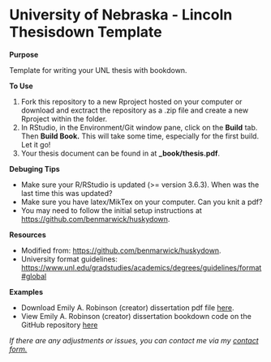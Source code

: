 # University of Nebraska - Lincoln Thesisdown Template

**Purpose**

Template for writing your UNL thesis with bookdown.

**To Use**
1. Fork this repository to a new Rproject hosted on your computer or download and exctract the repository as a .zip file and create a new Rproject within the folder.
2. In RStudio, in the Environment/Git window pane, click on the **Build** tab. Then **Build Book.** This will take some time, especially for the first build. Let it go!
3. Your thesis document can be found in at **_book/thesis.pdf**.

**Debuging Tips**
+ Make sure your R/RStudio is updated (>= version 3.6.3). When was the last time this was updated?
+ Make sure you have latex/MikTex on your computer. Can you knit a pdf?
+ You may need to follow the initial setup instructions at https://github.com/benmarwick/huskydown.

**Resources**
+ Modified from: https://github.com/benmarwick/huskydown.
+ University format guidelines: https://www.unl.edu/gradstudies/academics/degrees/guidelines/format#global

**Examples**
+ Download Emily A. Robinson (creator) dissertation pdf file [here](https://earobinson95.github.io/EmilyARobinson-UNL-dissertation/thesis.pdf).
+ View Emily A. Robinson (creator) dissertation bookdown code on the GitHub repository [here](https://github.com/earobinson95/EmilyARobinson-UNL-dissertation)

*If there are any adjustments or issues, you can contact me via my [contact form.](https://www.emilyarobinson.com/#contact)*
